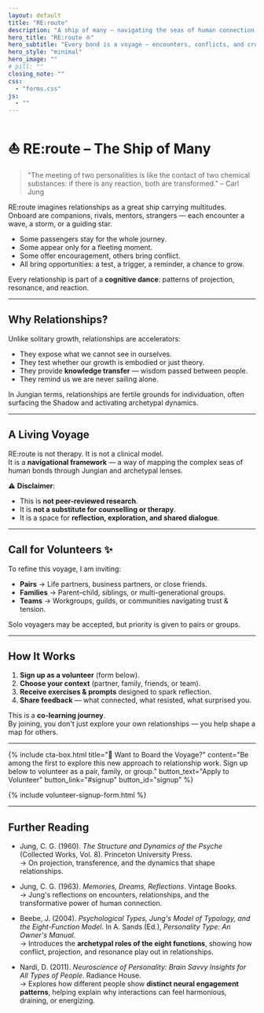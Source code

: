 ```yaml
---
layout: default
title: "RE:route"
description: "A ship of many — navigating the seas of human connection, where every relationship is an encounter and a lesson."
hero_title: "RE:route ⛵"
hero_subtitle: "Every bond is a voyage — encounters, conflicts, and crossings that shape us."
hero_style: "minimal" 
hero_image: ""
# pill: ""
closing_note: ""
css:
  - "forms.css"
js:
  - ""
---
```


# ⛵ RE:route – The Ship of Many

> "The meeting of two personalities is like the contact of two chemical substances: if there is any reaction, both are transformed." – Carl Jung  

RE:route imagines relationships as a great ship carrying multitudes.  
Onboard are companions, rivals, mentors, strangers — each encounter a wave, a storm, or a guiding star.  

- Some passengers stay for the whole journey.  
- Some appear only for a fleeting moment.  
- Some offer encouragement, others bring conflict.  
- All bring opportunities: a test, a trigger, a reminder, a chance to grow.  

Every relationship is part of a **cognitive dance**: patterns of projection, resonance, and reaction.  

---

## Why Relationships?  

Unlike solitary growth, relationships are accelerators:  

- They expose what we cannot see in ourselves.  
- They test whether our growth is embodied or just theory.  
- They provide **knowledge transfer** — wisdom passed between people.  
- They remind us we are never sailing alone.  

In Jungian terms, relationships are fertile grounds for individuation, often surfacing the Shadow and activating archetypal dynamics.  

---

## A Living Voyage  

RE:route is not therapy. It is not a clinical model.  
It is a **navigational framework** — a way of mapping the complex seas of human bonds through Jungian and archetypal lenses.  

⚠️ **Disclaimer**:  
- This is **not peer-reviewed research**.  
- It is **not a substitute for counselling or therapy**.  
- It is a space for **reflection, exploration, and shared dialogue**.  

---

## Call for Volunteers ✨  

To refine this voyage, I am inviting:  

- **Pairs** → Life partners, business partners, or close friends.  
- **Families** → Parent–child, siblings, or multi-generational groups.  
- **Teams** → Workgroups, guilds, or communities navigating trust & tension.  

Solo voyagers may be accepted, but priority is given to pairs or groups.  

---

## How It Works  

1. **Sign up as a volunteer** (form below).  
2. **Choose your context** (partner, family, friends, or team).  
3. **Receive exercises & prompts** designed to spark reflection.  
4. **Share feedback** — what connected, what resisted, what surprised you.  

This is a **co-learning journey**.  
By joining, you don't just explore your own relationships — you help shape a map for others.  

---

{% include cta-box.html 
   title="🌟 Want to Board the Voyage?" 
   content="Be among the first to explore this new approach to relationship work. Sign up below to volunteer as a pair, family, or group."
   button_text="Apply to Volunteer"
   button_link="#signup"
   button_id="signup" %}

{% include volunteer-signup-form.html %}

---

## Further Reading  
- Jung, C. G. (1960). *The Structure and Dynamics of the Psyche* (Collected Works, Vol. 8). Princeton University Press.  
  → On projection, transference, and the dynamics that shape relationships.  

- Jung, C. G. (1963). *Memories, Dreams, Reflections*. Vintage Books.  
  → Jung's reflections on encounters, relationships, and the transformative power of human connection.  

- Beebe, J. (2004). *Psychological Types, Jung's Model of Typology, and the Eight-Function Model*. In A. Sands (Ed.), *Personality Type: An Owner's Manual*.  
  → Introduces the **archetypal roles of the eight functions**, showing how conflict, projection, and resonance play out in relationships.  

- Nardi, D. (2011). *Neuroscience of Personality: Brain Savvy Insights for All Types of People*. Radiance House.  
  → Explores how different people show **distinct neural engagement patterns**, helping explain why interactions can feel harmonious, draining, or energizing.